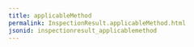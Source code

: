 ```yaml
---
title: applicableMethod
permalink: InspectionResult.applicableMethod.html
jsonid: inspectionresult_applicablemethod
---
```

